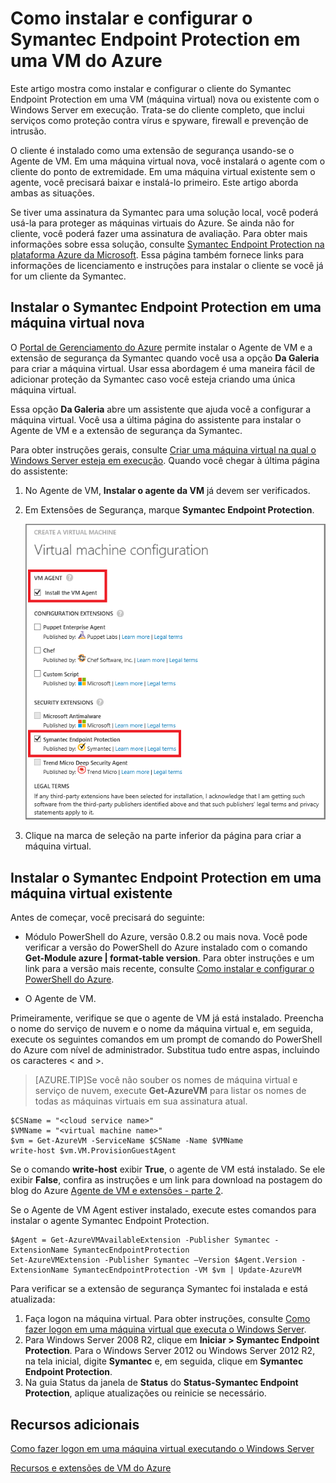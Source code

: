 <properties 
	pageTitle="Como instalar e configurar o Symantec Endpoint Protection em uma VM do Azure" 
	description="Descreve como instalar e configurar a extensão de segurança Symantec Endpoint Protection em uma VM nova ou existente no Azure" 
	services="virtual-machines" 
	documentationCenter="" 
	authors="KBDAzure" 
	manager="timlt" 
	editor=""/>

<tags 
	ms.service="virtual-machines" 
	ms.workload="infrastructure-services" 
	ms.tgt_pltfrm="vm-multiple" 
	ms.devlang="na" 
	ms.topic="article" 
	ms.date="05/29/2015" 
	ms.author="kathydav"/>

# Como instalar e configurar o Symantec Endpoint Protection em uma VM do Azure

Este artigo mostra como instalar e configurar o cliente do Symantec Endpoint Protection em uma VM (máquina virtual) nova ou existente com o Windows Server em execução. Trata-se do cliente completo, que inclui serviços como proteção contra vírus e spyware, firewall e prevenção de intrusão.

O cliente é instalado como uma extensão de segurança usando-se o Agente de VM. Em uma máquina virtual nova, você instalará o agente com o cliente do ponto de extremidade. Em uma máquina virtual existente sem o agente, você precisará baixar e instalá-lo primeiro. Este artigo aborda ambas as situações.

Se tiver uma assinatura da Symantec para uma solução local, você poderá usá-la para proteger as máquinas virtuais do Azure. Se ainda não for cliente, você poderá fazer uma assinatura de avaliação. Para obter mais informações sobre essa solução, consulte [Symantec Endpoint Protection na plataforma Azure da Microsoft][Symantec]. Essa página também fornece links para informações de licenciamento e instruções para instalar o cliente se você já for um cliente da Symantec.

## Instalar o Symantec Endpoint Protection em uma máquina virtual nova

O [Portal de Gerenciamento do Azure][Portal] permite instalar o Agente de VM e a extensão de segurança da Symantec quando você usa a opção **Da Galeria** para criar a máquina virtual. Usar essa abordagem é uma maneira fácil de adicionar proteção da Symantec caso você esteja criando uma única máquina virtual.

Essa opção **Da Galeria** abre um assistente que ajuda você a configurar a máquina virtual. Você usa a última página do assistente para instalar o Agente de VM e a extensão de segurança da Symantec.

Para obter instruções gerais, consulte [Criar uma máquina virtual na qual o Windows Server esteja em execução][Create]. Quando você chegar à última página do assistente:

1.	No Agente de VM, **Instalar o agente da VM** já devem ser verificados.

2.	Em Extensões de Segurança, marque **Symantec Endpoint Protection**.


	![Instalar o Agente de VM e o Endpoint Protection Client](./media/virtual-machines-install-symantec/InstallVMAgentandSymantec.png)

3.	Clique na marca de seleção na parte inferior da página para criar a máquina virtual.

## Instalar o Symantec Endpoint Protection em uma máquina virtual existente

Antes de começar, você precisará do seguinte:

- Módulo PowerShell do Azure, versão 0.8.2 ou mais nova. Você pode verificar a versão do PowerShell do Azure instalado com o comando **Get-Module azure | format-table version**. Para obter instruções e um link para a versão mais recente, consulte [Como instalar e configurar o PowerShell do Azure][PS].  

- O Agente de VM.

Primeiramente, verifique se que o agente de VM já está instalado. Preencha o nome do serviço de nuvem e o nome da máquina virtual e, em seguida, execute os seguintes comandos em um prompt de comando do PowerShell do Azure com nível de administrador. Substitua tudo entre aspas, incluindo os caracteres < and >.

> [AZURE.TIP]Se você não souber os nomes de máquina virtual e serviço de nuvem, execute **Get-AzureVM** para listar os nomes de todas as máquinas virtuais em sua assinatura atual.

	$CSName = "<cloud service name>"
	$VMName = "<virtual machine name>"
	$vm = Get-AzureVM -ServiceName $CSName -Name $VMName 
	write-host $vm.VM.ProvisionGuestAgent

Se o comando **write-host** exibir **True**, o agente de VM está instalado. Se ele exibir **False**, confira as instruções e um link para download na postagem do blog do Azure [Agente de VM e extensões - parte 2][Agent].

Se o Agente de VM Agent estiver instalado, execute estes comandos para instalar o agente Symantec Endpoint Protection.

	$Agent = Get-AzureVMAvailableExtension -Publisher Symantec -ExtensionName SymantecEndpointProtection
	Set-AzureVMExtension -Publisher Symantec –Version $Agent.Version -ExtensionName SymantecEndpointProtection -VM $vm | Update-AzureVM

Para verificar se a extensão de segurança Symantec foi instalada e está atualizada:

1.	Faça logon na máquina virtual. Para obter instruções, consulte [Como fazer logon em uma máquina virtual que executa o Windows Server][Logon].
2.	Para Windows Server 2008 R2, clique em **Iniciar > Symantec Endpoint Protection**. Para o Windows Server 2012 ou Windows Server 2012 R2, na tela inicial, digite **Symantec** e, em seguida, clique em **Symantec Endpoint Protection**.
3.	Na guia Status da janela de **Status** do **Status-Symantec Endpoint Protection**, aplique atualizações ou reinicie se necessário.

## Recursos adicionais

[Como fazer logon em uma máquina virtual executando o Windows Server][Logon]

[Recursos e extensões de VM do Azure][Ext]


<!--Link references-->
[Symantec]: http://go.microsoft.com/fwlink/p/?LinkId=403942

[Portal]: http://manage.windowsazure.com

[Create]: virtual-machines-windows-tutorial.md

[PS]: ../powershell-install-configure.md

[Agent]: http://go.microsoft.com/fwlink/p/?LinkId=403947

[Logon]: virtual-machines-log-on-windows-server.md

[Ext]: http://go.microsoft.com/fwlink/p/?linkid=390493

 

<!---HONumber=July15_HO2-->